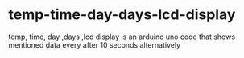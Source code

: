 # temp-time-day-days-lcd-display
temp, time, day ,days ,lcd display is an arduino uno code that shows mentioned data every after 10 seconds alternatively
